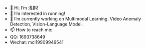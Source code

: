 - 👋 Hi, I’m 浅斟!
- 👀 I’m interested in running!
- 🌱 I’m currently working on Multimodal Learning, Video Anomaly Detection, Vision-Language Model.
- 📫 How to reach me:
- QQ: 1693738649
- Wechat: mcl19909949541

<!---
mcl19909949541/mcl19909949541 is a ✨ special ✨ repository because its `README.md` (this file) appears on your GitHub profile.
You can click the Preview link to take a look at your changes.
--->
